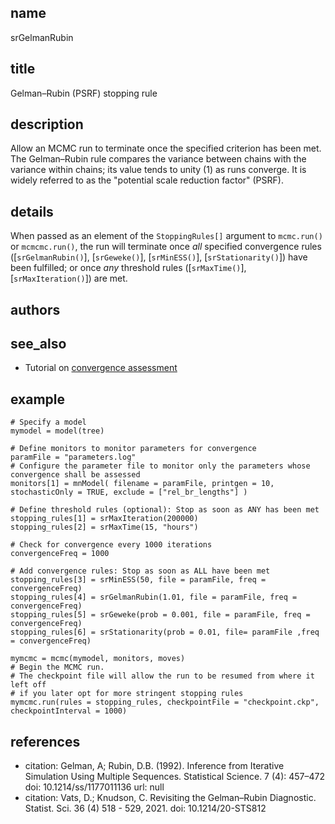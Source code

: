 ## name
srGelmanRubin
## title
Gelman–Rubin (PSRF) stopping rule

## description
Allow an MCMC run to terminate once the specified criterion has been met.
The Gelman–Rubin rule compares the variance between chains with the variance within chains; its value tends to unity (1) as runs converge.  It is widely referred to as the "potential scale reduction factor" (PSRF).

## details
When passed as an element of the `StoppingRules[]` argument to `mcmc.run()` or `mcmcmc.run()`, the run will terminate once *all* specified convergence rules ([`srGelmanRubin()`], [`srGeweke()`], [`srMinESS()`], [`srStationarity()`]) have been fulfilled; or once *any* threshold rules ([`srMaxTime()`], [`srMaxIteration()`]) are met.

## authors
## see_also

- Tutorial on [convergence assessment](https://revbayes.github.io/tutorials/convergence/)

## example
```
# Specify a model
mymodel = model(tree)

# Define monitors to monitor parameters for convergence
paramFile = "parameters.log"
# Configure the parameter file to monitor only the parameters whose convergence shall be assessed
monitors[1] = mnModel( filename = paramFile, printgen = 10, stochasticOnly = TRUE, exclude = ["rel_br_lengths"] )

# Define threshold rules (optional): Stop as soon as ANY has been met
stopping_rules[1] = srMaxIteration(200000)
stopping_rules[2] = srMaxTime(15, "hours")

# Check for convergence every 1000 iterations
convergenceFreq = 1000

# Add convergence rules: Stop as soon as ALL have been met
stopping_rules[3] = srMinESS(50, file = paramFile, freq = convergenceFreq)
stopping_rules[4] = srGelmanRubin(1.01, file = paramFile, freq = convergenceFreq)
stopping_rules[5] = srGeweke(prob = 0.001, file = paramFile, freq = convergenceFreq)
stopping_rules[6] = srStationarity(prob = 0.01, file= paramFile ,freq = convergenceFreq)

mymcmc = mcmc(mymodel, monitors, moves)
# Begin the MCMC run.
# The checkpoint file will allow the run to be resumed from where it left off
# if you later opt for more stringent stopping rules
mymcmc.run(rules = stopping_rules, checkpointFile = "checkpoint.ckp", checkpointInterval = 1000)
```

## references
- citation: Gelman, A; Rubin, D.B. (1992). Inference from Iterative Simulation Using Multiple Sequences. Statistical Science. 7 (4): 457–472
  doi: 10.1214/ss/1177011136
  url: null
- citation: Vats, D.; Knudson, C. Revisiting the Gelman–Rubin Diagnostic. Statist. Sci. 36 (4) 518 - 529, 2021.
  doi: 10.1214/20-STS812
  